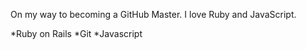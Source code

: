 On my way to becoming a GitHub Master. I love Ruby and JavaScript.

*Ruby on Rails
*Git
*Javascript
